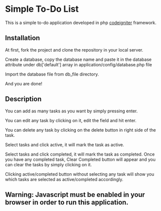 <!DOCTYPE html>
<html>
<head>
	<meta charset="utf-8"/>
</head>
<body>
<h1>Simple To-Do List</h1>

<p>This is a simple to-do application developed in php <a href="https://codeigniter.com/">codeigniter</a> framework.</p>

<h2>Installation</h2>

<p>At first, fork the project and clone the repository in your local server.</p>

<p>Create a database, copy the database name and paste it in the database attribute under db['default'] array in application/config/database.php file</p>

<p>Import the database file from db_file directory.</p>

<p>And you are done!</p>

<h2>Description</h2>

<p>You can add as many tasks as you want by simply pressing enter.</p>

<p>You can edit any task by clicking on it, edit the field and hit enter.</p>

<p>You can delete any task by clicking on the delete button in right side of the task.</p>

<p>Select tasks and click active, it will mark the task as active.</p>

<p>Select tasks and click completed, it will mark the task as completed. Once you have any completed task, Clear Completed button will appear and you can clear the tasks by simply clicking on it.</p>

<p>Clicking active/completed button without selecting any task will show you which tasks are selected as active/completed accordingly.</p>

<h2>Warning: Javascript must be enabled in your browser in order to run this application.</h2>

</body>
</html>